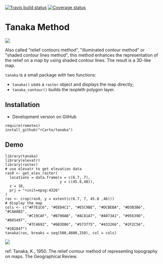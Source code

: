 [![Travis build status](https://travis-ci.org/rCarto/tanaka.svg?branch=master)](https://travis-ci.org/rCarto/tanaka)
[![Coverage status](https://codecov.io/gh/rCarto/tanaka/branch/master/graph/badge.svg)](https://codecov.io/github/rCarto/tanaka?branch=master)


# Tanaka Method
![](https://raw.githubusercontent.com/rCarto/tanaka/master/img/tanaka.png)

Also called "relief contours method", "illuminated contour method" or "shaded contour lines method", this method enhances the representation of the relief on a map by using shaded contour lines. The result is a 3D-like map.

`tanaka` is a small package with two functions:

- `tanaka()` uses a `raster` object and displays the map directly;
- `tanaka_contour()` builds the isopleth polygon layer. 




## Installation
* Development version on GitHub
```{r}
require(remotes)
install_github("rCarto/tanaka")
```

## Demo
```{r}
library(tanaka)
library(elevatr)
library(raster)
# use elevatr to get elevation data
ras0 <- get_elev_raster(
  locations = data.frame(x = c(6.7, 7),
                         y = c(45.8,48)),
  z = 10,
  prj = "+init=epsg:4326"
)
ras <- crop(ras0, y = extent(c(6.7, 7, 45.8 ,46)))
# display the map
cols <- c("#F7E1C6", "#EED4C1", "#E5C9BE", "#DCBEBA", "#D3B3B6", "#CAA8B3", 
          "#C19CAF", "#B790AB", "#AC81A7", "#A073A1", "#95639D", "#885497", 
          "#7C4692", "#6B3D86", "#573775", "#433266", "#2F2C56", "#1B2847")
tanaka(ras, breaks = seq(500,4800,250), col = cols)
```
![](https://raw.githubusercontent.com/rCarto/tanaka/master/img/ex.png)



ref: Tanaka, K., 1950. The relief contour method of representing topography on maps. The Geographical Review.
